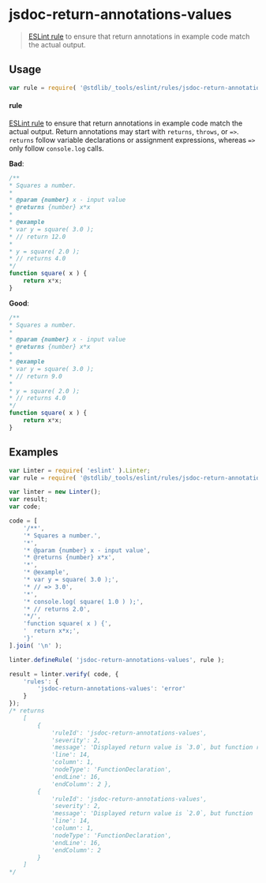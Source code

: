 <!--

@license Apache-2.0

Copyright (c) 2018 The Stdlib Authors.

Licensed under the Apache License, Version 2.0 (the "License");
you may not use this file except in compliance with the License.
You may obtain a copy of the License at

   http://www.apache.org/licenses/LICENSE-2.0

Unless required by applicable law or agreed to in writing, software
distributed under the License is distributed on an "AS IS" BASIS,
WITHOUT WARRANTIES OR CONDITIONS OF ANY KIND, either express or implied.
See the License for the specific language governing permissions and
limitations under the License.

-->

# jsdoc-return-annotations-values

> [ESLint rule][eslint-rules] to ensure that return annotations in example code match the actual output.

<section class="intro">

</section>

<!-- /.intro -->

<section class="usage">

## Usage

```javascript
var rule = require( '@stdlib/_tools/eslint/rules/jsdoc-return-annotations-values' );
```

#### rule

[ESLint rule][eslint-rules] to ensure that return annotations in example code match the actual output. Return annotations may start with `returns`, `throws`, or `=>`. `returns` follow variable declarations or assignment expressions, whereas `=>` only follow `console.log` calls.

**Bad**:

<!-- eslint-disable stdlib/jsdoc-return-annotations-values -->

```javascript
/**
* Squares a number.
*
* @param {number} x - input value
* @returns {number} x*x
*
* @example
* var y = square( 3.0 );
* // return 12.0
*
* y = square( 2.0 );
* // returns 4.0
*/
function square( x ) {
    return x*x;
}
```

**Good**:

```javascript
/**
* Squares a number.
*
* @param {number} x - input value
* @returns {number} x*x
*
* @example
* var y = square( 3.0 );
* // return 9.0
*
* y = square( 2.0 );
* // returns 4.0
*/
function square( x ) {
    return x*x;
}
```

</section>

<!-- /.usage -->

<section class="examples">

## Examples

<!-- eslint no-undef: "error" -->

```javascript
var Linter = require( 'eslint' ).Linter;
var rule = require( '@stdlib/_tools/eslint/rules/jsdoc-return-annotations-values' );

var linter = new Linter();
var result;
var code;

code = [
    '/**',
    '* Squares a number.',
    '*',
    '* @param {number} x - input value',
    '* @returns {number} x*x',
    '*',
    '* @example',
    '* var y = square( 3.0 );',
    '* // => 3.0',
    '*',
    '* console.log( square( 1.0 ) );',
    '* // returns 2.0',
    '*/',
    'function square( x ) {',
    '  return x*x;',
    '}'
].join( '\n' );

linter.defineRule( 'jsdoc-return-annotations-values', rule );

result = linter.verify( code, {
    'rules': {
        'jsdoc-return-annotations-values': 'error'
    }
});
/* returns
    [
        {
            'ruleId': 'jsdoc-return-annotations-values',
            'severity': 2,
            'message': 'Displayed return value is `3.0`, but function returns `9` instead',
            'line': 14,
            'column': 1,
            'nodeType': 'FunctionDeclaration',
            'endLine': 16,
            'endColumn': 2 },
        {
            'ruleId': 'jsdoc-return-annotations-values',
            'severity': 2,
            'message': 'Displayed return value is `2.0`, but function 'returns `1` instead',
            'line': 14,
            'column': 1,
            'nodeType': 'FunctionDeclaration',
            'endLine': 16,
            'endColumn': 2
        }
    ]
*/
```

</section>

<!-- /.examples -->

<section class="links">

[eslint-rules]: https://eslint.org/docs/developer-guide/working-with-rules

</section>

<!-- /.links -->
